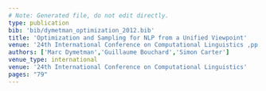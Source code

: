 ```yaml
---
# Note: Generated file, do not edit directly.
type: publication
bib: 'bib/dymetman_optimization_2012.bib'
title: 'Optimization and Sampling for NLP from a Unified Viewpoint'
venue: '24th International Conference on Computational Linguistics ,pp. 79'
authors: ['Marc Dymetman','Guillaume Bouchard','Simon Carter']
venue_type: international
venue: '24th International Conference on Computational Linguistics'
pages: "79"
---
```

